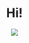 # <center> Hi! </center>

<p align="center">
  <img src="https://raw.githubusercontent.com/khytryy/khytryy/master/redhat%20systemd%20virus%20gcc%20exploit.gif">
</p>
